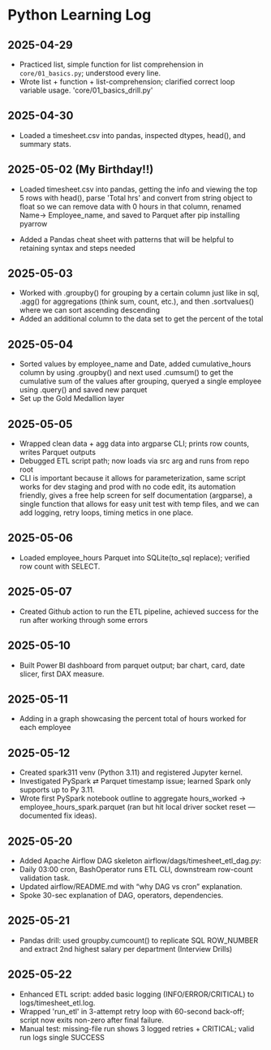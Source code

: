 # Python Learning Log

## 2025-04-29
- Practiced list, simple function for list comprehension in `core/01_basics.py`; understood every line.
- Wrote list + function + list-comprehension; clarified correct loop variable usage. 'core/01_basics_drill.py'

## 2025-04-30
- Loaded a timesheet.csv into pandas, inspected dtypes, head(), and summary stats.

## 2025-05-02 (My Birthday!!)
- Loaded timesheet.csv into pandas, getting the info and viewing the top 5 rows with head(), parse 'Total hrs' and convert from string object to float so we can remove data with 0 hours in that column, renamed Name-> Employee_name, and saved to Parquet after pip installing pyarrow

- Added a Pandas cheat sheet with patterns that will be helpful to retaining syntax and steps needed

## 2025-05-03
- Worked with .groupby() for grouping by a certain column just like in sql, .agg() for aggregations (think sum, count, etc.), and then .sortvalues() where we can sort ascending descending
- Added an additional column to the data set to get the percent of the total

## 2025-05-04
- Sorted values by employee_name and Date, added cumulative_hours column by using .groupby() and next used .cumsum() to get the cumulative sum of the values after grouping, queryed a single employee using .query() and saved new parquet
- Set up the Gold Medallion layer

## 2025-05-05
-  Wrapped clean data + agg data into argparse CLI; prints row counts, writes Parquet outputs
-  Debugged ETL script path; now loads via src arg and runs from repo root
- CLI is important because it allows for parameterization, same script works for dev staging and prod with no code edit, its automation friendly, gives a free help screen for self documentation (argparse), a single function that allows for easy unit test with temp files, and we can add logging, retry loops, timing metics in one place.

## 2025-05-06
- Loaded employee_hours Parquet into SQLite(to_sql replace); verified row count with SELECT.

## 2025-05-07
- Created Github action to run the ETL pipeline, achieved success for the run after working through some errors

## 2025-05-10
- Built Power BI dashboard from parquet output; bar chart, card, date slicer, first DAX measure.

## 2025-05-11
- Adding in a graph showcasing the percent total of hours worked for each employee

## 2025-05-12
- Created spark311 venv (Python 3.11) and registered Jupyter kernel.
- Investigated PySpark ⇄ Parquet timestamp issue; learned Spark only supports up to Py 3.11.
- Wrote first PySpark notebook outline to aggregate hours_worked → employee_hours_spark.parquet (ran but hit local driver socket reset — documented fix ideas).


## 2025-05-20
- Added Apache Airflow DAG skeleton airflow/dags/timesheet_etl_dag.py:
- Daily 03:00 cron, BashOperator runs ETL CLI, downstream row-count validation task.
- Updated airflow/README.md with “why DAG vs cron” explanation.
- Spoke 30-sec explanation of DAG, operators, dependencies.

## 2025-05-21
- Pandas drill: used groupby.cumcount() to replicate SQL ROW_NUMBER and extract 2nd highest salary per department (Interview Drills)

## 2025-05-22
- Enhanced ETL script: added basic logging (INFO/ERROR/CRITICAL) to logs/timesheet_etl.log.
- Wrapped 'run_etl' in 3-attempt retry loop with 60-second back-off; script now exits non-zero after final failure.
- Manual test: missing-file run shows 3 logged retries + CRITICAL; valid run logs single SUCCESS